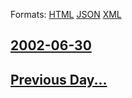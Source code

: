 
Formats: [HTML](2002/06/30/index.html)  [JSON](2002/06/30/index.json)  [XML](2002/06/30/index.xml)  

## [2002-06-30](/news/2002/06/30/index.md)

## [Previous Day...](/news/2002/06/29/index.md)

